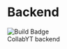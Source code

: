 # Backend   
![Build Badge](https://github.com/collabyt/Backend/workflows/Go/badge.svg)   
CollabYT backend
